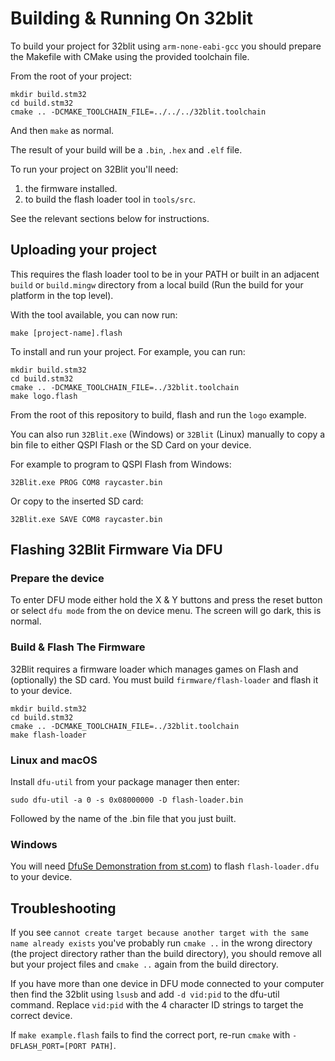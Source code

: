 # Building & Running On 32blit

To build your project for 32blit using `arm-none-eabi-gcc` you should prepare the Makefile with CMake using the provided toolchain file.

From the root of your project:

```
mkdir build.stm32
cd build.stm32
cmake .. -DCMAKE_TOOLCHAIN_FILE=../../../32blit.toolchain
```

And then `make` as normal.

The result of your build will be a `.bin`, `.hex` and `.elf` file.

To run your project on 32Blit you'll need:

1. the firmware installed.
2. to build the flash loader tool in `tools/src`.

See the relevant sections below for instructions.


## Uploading your project

This requires the flash loader tool to be in your PATH or built in an adjacent `build` or `build.mingw` directory from a local build (Run the build for your platform in the top level).

With the tool available, you can now run:
```
make [project-name].flash
```

To install and run your project. For example, you can run:

```
mkdir build.stm32
cd build.stm32
cmake .. -DCMAKE_TOOLCHAIN_FILE=../32blit.toolchain
make logo.flash
```

From the root of this repository to build, flash and run the `logo` example.

You can also run `32Blit.exe` (Windows) or `32Blit` (Linux) manually to copy a bin file to either QSPI Flash or the SD Card on your device.

For example to program to QSPI Flash from Windows:

```
32Blit.exe PROG COM8 raycaster.bin
```

Or copy to the inserted SD card:

```
32Blit.exe SAVE COM8 raycaster.bin
```

## Flashing 32Blit Firmware Via DFU

### Prepare the device

To enter DFU mode either hold the X & Y buttons and press the reset button or select `dfu mode` from the on device menu. The screen will go dark, this is normal.

### Build & Flash The Firmware

32Blit requires a firmware loader which manages games on Flash and (optionally) the SD card. You must build `firmware/flash-loader` and flash it to your device.

```
mkdir build.stm32
cd build.stm32
cmake .. -DCMAKE_TOOLCHAIN_FILE=../32blit.toolchain
make flash-loader
```

### Linux and macOS

Install `dfu-util` from your package manager then enter:

```
sudo dfu-util -a 0 -s 0x08000000 -D flash-loader.bin
```

Followed by the name of the .bin file that you just built.

### Windows

You will need [DfuSe Demonstration from st.com](https://www.st.com/en/development-tools/stsw-stm32080.html)) to flash `flash-loader.dfu` to your device.

## Troubleshooting

If you see `cannot create target because another target with the same name already exists` you've probably run `cmake ..` in the wrong directory (the project directory rather than the build directory), you should remove all but your project files and `cmake ..` again from the build directory.

If you have more than one device in DFU mode connected to your computer then find the 32blit using `lsusb` and add `-d vid:pid` to the dfu-util command. Replace `vid:pid` with the 4 character ID strings to target the correct device.

If `make example.flash` fails to find the correct port, re-run `cmake` with `-DFLASH_PORT=[PORT PATH]`.